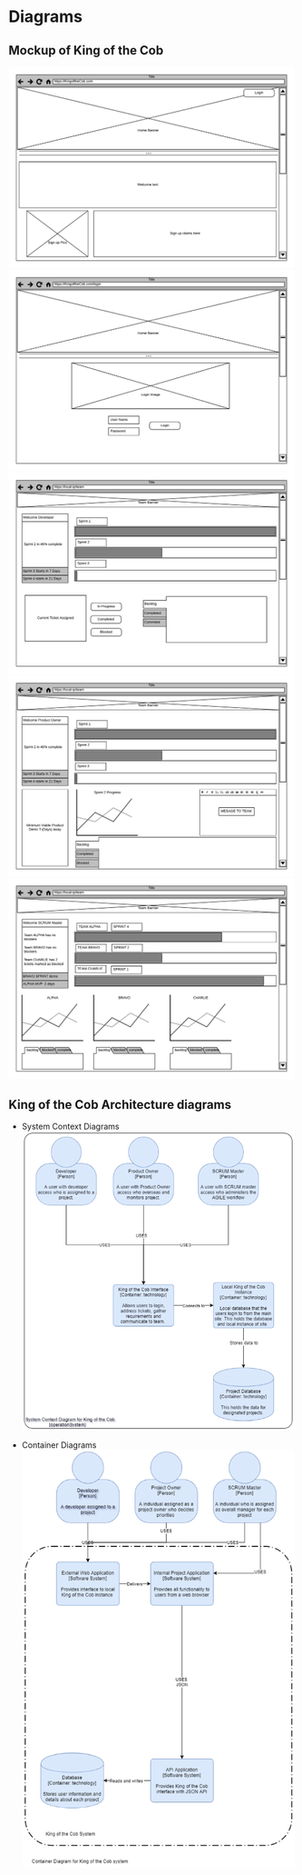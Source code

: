 # Diagrams

## Mockup of King of the Cob
![Mockup Home Page](/docs/images/project/MockHome.png "Mockup Home Page Diagram")
![Mockup Login Page](/docs/images/project/MockLogin.png "Mockup Login Page Diagram")
![Mockup Developer Page](/docs/images/project/MockDeveloper.png "Mockup Developer Page Diagram")
![Mockup Product Owner Page](/docs/images/project/MockProductOwner.png "Mockup Product Owner Page Diagram")
![Mockup SCRUM Master Page](/docs/images/project/MockSCRUMMaster.png "Mockup SCRUM Master Page Diagram")


## King of the Cob Architecture diagrams

* System Context Diagrams
![System Context Diagram](/docs/images/project/SCDKofC.png "System Context Diagram")

* Container Diagrams
![Container Diagram](/docs/images/project/CDKoC.png "Container Diagram")
